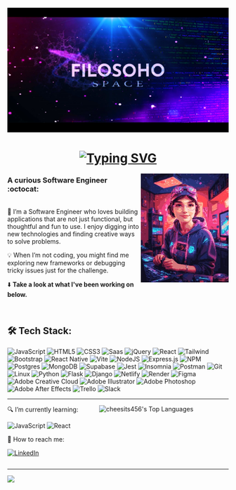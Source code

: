 
![MasterHead](https://github.com/filosoho/filosoho/blob/8d053719460a8a84b34f8c52646c42b453a682f6/Filosoho%20Coding%20.jpg)




<h1 align="center"><a href="https://git.io/typing-svg"><img src="https://readme-typing-svg.demolab.com?font=Fira+Code&size=30&pause=1000&color=14C3FF&center=true&width=435&lines=Hi%2C+I'm+Anna" alt="Typing SVG" /></a> </h1>


<!-- <h3 align="center" >  A curious Software Engineer :octocat:</h3> -->

<p>
 <img src="https://github.com/filosoho/filosoho/blob/ce61f6c81cbe5a2977e6183ea67ec77267bba18c/avatar-coding.jpeg" align="right"  width="200">
</p>
 
###  A curious Software Engineer&nbsp; :octocat:
<br>
🧠 I’m a Software Engineer who loves building applications that are not just functional, but thoughtful and fun to use. I enjoy digging into new technologies and finding creative ways to solve problems.

💡 When I’m not coding, you might find me exploring new frameworks or debugging tricky issues just for the challenge. 

⬇️ **Take a look at what I've been working on below.**

<!-- Clear float -->
<div style="clear: both;"></div>

<br>

## 🛠️ Tech Stack:
![JavaScript](https://img.shields.io/badge/javascript%20-%23323330.svg?&style=for-the-badge&logo=javascript&logoColor=%23F7DF1E)
![HTML5](https://img.shields.io/badge/html5-%23E34F26.svg?style=for-the-badge&logo=html5&logoColor=white) 
![CSS3](https://img.shields.io/badge/css3-%231572B6.svg?style=for-the-badge&logo=css3&logoColor=white) 
![Saas](https://img.shields.io/badge/-Sass-CC6699?style=for-the-badge&logo=sass&logoColor=white)
![jQuery](https://img.shields.io/badge/jquery%20-%230769AD.svg?&style=for-the-badge&logo=jquery&logoColor=white)
![React](https://img.shields.io/badge/react-%23323330.svg?style=for-the-badge&logo=react&logoColor=%2361DAFB)
![Tailwind](https://img.shields.io/badge/tailwindcss%20-%2338B2AC.svg?&style=for-the-badge&logo=tailwind-css&logoColor=white) 
![Bootstrap](https://img.shields.io/badge/bootstrap%20-%23563D7C.svg?&style=for-the-badge&logo=bootstrap&logoColor=white) 
![React Native](https://img.shields.io/badge/react_native-%23323330.svg?style=for-the-badge&logo=react&logoColor=%2361DAFB)
![Vite](https://img.shields.io/badge/vite-%239B56F5.svg?style=for-the-badge&logo=vite&logoColor=white)
![NodeJS](https://img.shields.io/badge/node.js-%23518F4C?style=for-the-badge&logo=node.js&logoColor=white) 
![Express.js](https://img.shields.io/badge/express.js-%23323330.svg?style=for-the-badge&logo=express&logoColor=%2361DAFB) 
![NPM](https://img.shields.io/badge/NPM-%23CB3837.svg?style=for-the-badge&logo=npm&logoColor=white)
![Postgres](https://img.shields.io/badge/postgres-%23316192.svg?style=for-the-badge&logo=postgresql&logoColor=white) 
![MongoDB](https://img.shields.io/badge/MongoDB-%234ea94b.svg?style=for-the-badge&logo=mongodb&logoColor=white) 
![Supabase](https://img.shields.io/badge/Supabase-%233ED18F?style=for-the-badge&logo=supabase&logoColor=white)
![Jest](https://img.shields.io/badge/-jest-%23944058?style=for-the-badge&logo=jest&logoColor=white)
![Insomnia](https://img.shields.io/badge/Insomnia-black?style=for-the-badge&logo=insomnia&logoColor=5849BE)
![Postman](https://img.shields.io/badge/Postman-FF6C37?style=for-the-badge&logo=postman&logoColor=white)
![Git](https://img.shields.io/badge/git-%23F05033.svg?style=for-the-badge&logo=git&logoColor=white)
![Linux](https://img.shields.io/badge/linux-%23F7F7F7.svg?&style=for-the-badge&logo=linux&logoColor=black)
![Python](https://img.shields.io/badge/python%20-%2314354C.svg?&style=for-the-badge&logo=python&logoColor=white)
![Flask](https://img.shields.io/badge/flask%20-%23000.svg?&style=for-the-badge&logo=flask&logoColor=white) 
![Django](https://img.shields.io/badge/django%20-%23092E20.svg?&style=for-the-badge&logo=django&logoColor=white) 
![Netlify](https://img.shields.io/badge/netlify-%23323330.svg?style=for-the-badge&logo=netlify&logoColor=#00C7B7) 
![Render](https://img.shields.io/badge/Render-%230D0D0D.svg?style=for-the-badge&logo=render&logoColor=white)
![Figma](https://img.shields.io/badge/figma%20-%23EA4C1D.svg?&style=for-the-badge&logo=figma&logoColor=white)
![Adobe Creative Cloud](https://img.shields.io/badge/Adobe%20Creative%20Cloud-DA1F26.svg?style=for-the-badge&logo=Adobe%20Creative%20Cloud&logoColor=white)
![Adobe Illustrator](https://img.shields.io/badge/adobe%20illustrator%20-%23F79500.svg?&style=for-the-badge&logo=adobe%20illustrator&logoColor=white)
![Adobe Photoshop](https://img.shields.io/badge/adobe%20photoshop%20-%23001D34.svg?&style=for-the-badge&logo=adobe%20photoshop&logoColor=white)
![Adobe After Effects](https://img.shields.io/badge/Adobe%20After%20Effects-%23000058.svg?style=for-the-badge&logo=Adobe%20After%20Effects&logoColor=white)
![Trello](https://img.shields.io/badge/Trello-%23026AA7.svg?style=for-the-badge&logo=Trello&logoColor=white)
![Slack](https://img.shields.io/badge/Slack-4A154B?style=for-the-badge&logo=slack&logoColor=white)

<hr>

<!-- <h4 align="left"> 🛠️ Languages and Tools: </h4>

<p align="left">


  <a href="https://www.python.org" target="_blank" rel="noreferrer"> <img src="https://raw.githubusercontent.com/devicons/devicon/master/icons/python/python-original.svg" alt="python" width="40" height="40"/> </a>
    <a href="https://developer.mozilla.org/en-US/docs/Web/JavaScript" target="_blank" rel="noreferrer"> <img src="https://raw.githubusercontent.com/devicons/devicon/master/icons/javascript/javascript-original.svg" alt="javascript" width="40" height="40"/></a>
        <a href="https://react.dev" target="_blank" rel="noreferrer"> <img src="https://github.com/devicons/devicon/blob/1119b9f84c0290e0f0b38982099a2bd027a48bf1/icons/react/react-original.svg" alt="react" width="40" height="40"/> </a>
    <a href="https://jquery.com/" target="_blank" rel="noreferrer"> <img src="https://github.com/devicons/devicon/blob/1119b9f84c0290e0f0b38982099a2bd027a48bf1/icons/jquery/jquery-original.svg" alt="jquery" width="40" height="40"/> </a>
        <a href="https://nodejs.org/en" target="_blank" rel="noreferrer"> <img src="https://github.com/devicons/devicon/blob/1119b9f84c0290e0f0b38982099a2bd027a48bf1/icons/nodejs/nodejs-original.svg" alt="nodejs" width="40" height="40"/> </a>
        <a href="https://www.mongodb.com" target="_blank" rel="noreferrer"> <img src="https://github.com/devicons/devicon/blob/1119b9f84c0290e0f0b38982099a2bd027a48bf1/icons/mongodb/mongodb-original.svg" alt="mongodb" width="40" height="40"/> </a>
    <a href="https://www.w3.org/html/" target="_blank" rel="noreferrer"> <img src="https://raw.githubusercontent.com/devicons/devicon/master/icons/html5/html5-original-wordmark.svg" alt="html5" width="40" height="40"/> </a> 
    <a href="https://www.w3schools.com/css/" target="_blank" rel="noreferrer"> <img src="https://raw.githubusercontent.com/devicons/devicon/master/icons/css3/css3-original-wordmark.svg" alt="css3" width="40" height="40"/> </a> 
    <a href="https://sass-lang.com/" target="_blank" rel="noreferrer"> <img src="https://github.com/devicons/devicon/blob/55609aa5bd817ff167afce0d965585c92040787a/icons/sass/sass-original.svg" alt="css3" width="40" height="40"/> </a> 
  <a href="https://getbootstrap.com" target="_blank" rel="noreferrer"> <img src="https://raw.githubusercontent.com/devicons/devicon/master/icons/bootstrap/bootstrap-plain-wordmark.svg" alt="bootstrap" width="40" height="40"/> </a> 
  <a href="https://flask.palletsprojects.com/" target="_blank" rel="noreferrer"> <img src="https://www.vectorlogo.zone/logos/pocoo_flask/pocoo_flask-icon.svg" alt="flask" width="40" height="40"/> </a> 
    <a href="https://www.djangoproject.com/" target="_blank" rel="noreferrer"> <img src="https://cdn.worldvectorlogo.com/logos/django.svg" alt="django" width="40" height="40"/> </a> 
      <a href="https://www.mysql.com/" target="_blank" rel="noreferrer"> <img src="https://raw.githubusercontent.com/devicons/devicon/master/icons/mysql/mysql-original-wordmark.svg" alt="mysql" width="40" height="40"/> </a> 
    <a href="https://www.sqlite.org/" target="_blank" rel="noreferrer"> <img src="https://www.vectorlogo.zone/logos/sqlite/sqlite-icon.svg" alt="sqlite" width="40" height="40"/> </a> 
  <a href="https://git-scm.com/" target="_blank" rel="noreferrer"> <img src="https://www.vectorlogo.zone/logos/git-scm/git-scm-icon.svg" alt="git" width="40" height="40"/> </a> 
  <a href="https://www.linux.org/" target="_blank" rel="noreferrer"> <img src="https://raw.githubusercontent.com/devicons/devicon/master/icons/linux/linux-original.svg" alt="linux" width="40" height="40"/> </a>
  <a href="https://www.photoshop.com/en" target="_blank" rel="noreferrer"> <img src="https://raw.githubusercontent.com/devicons/devicon/master/icons/photoshop/photoshop-line.svg" alt="photoshop" width="40" height="40"/> </a> 
  <a href="https://www.adobe.com/in/products/illustrator.html" target="_blank" rel="noreferrer"> <img src="https://www.vectorlogo.zone/logos/adobe_illustrator/adobe_illustrator-icon.svg" alt="illustrator" width="40" height="40"/> </a> 
  <a href="https://zapier.com" target="_blank" rel="noreferrer"> <img src="https://www.vectorlogo.zone/logos/zapier/zapier-icon.svg" alt="zapier" width="40" height="40"/> </a> 
  
  
  
  </p>

<br> 🔍📍 -->


<img src="https://cheesits456-readme-stats.vercel.app/api/top-langs?username=filosoho&layout=compact&card_width=275&theme=github_dark&langs_count=10&hide=c,meson,makefile,m4&exclude_repo=github-readme-stats,BitJanitor,github-activity-readme,fancy-git,challengeBot" alt="cheesits456's Top Languages" align="right" width="295">

<!-- ![filosoho's GitHub Stats][github-stats-img] -->


<!-- Floating stats image -->
<!-- <img align='right'  src="https://github-readme-stats.vercel.app/api/top-langs/?username=filosoho&layout=compact&theme=algolia&show_icons=true" alt="Top Languages" style="float: right; width: 35%; margin-left: 20px;" /> -->

<p>🔍 I’m currently learning:</p>
<p>
  <img src="https://img.shields.io/badge/javascript%20-%23323330.svg?&style=for-the-badge&logo=javascript&logoColor=%23F7DF1E" alt="JavaScript" />
  <img src="https://img.shields.io/badge/react-%23323330.svg?style=for-the-badge&logo=react&logoColor=%2361DAFB" alt="React" />
</p>

<p>📍 How to reach me:</p>
<p>
  <a href="https://www.linkedin.com/in/filosoho/">
    <img src="https://img.shields.io/badge/linkedin%20-%230077B5.svg?&style=for-the-badge&logo=linkedin&logoColor=white" alt="LinkedIn" />
  </a>
</p>

<!-- Clear float -->
<div style="clear: both;"></div>


<hr>

<!-- <img align='left' src="https://visitcount.itsvg.in/api?id=mjj677&icon=1&color=0)](https://visitcount.itsvg.in" /> -->

 [![](https://visitcount.itsvg.in/api?id=mjj677&icon=1&color=0)](https://visitcount.itsvg.in) 

<!-- Link anchors -->
<!-- [github-stats-img]: https://github-readme-stats.vercel.app/api?username=filosoho&count_private=false&show_icons=true&include_all_commits=true&theme=github_dark -->



